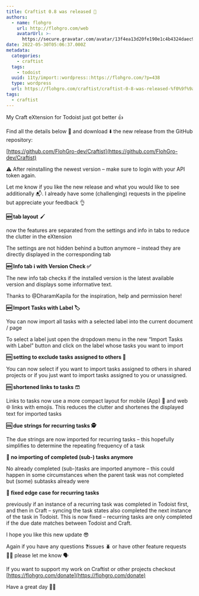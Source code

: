 ```yaml
---
title: Craftist 0.8 was released 🚀
authors:
  - name: flohgro
    url: http://flohgro.com/web
    avatarUrl: >-
      https://secure.gravatar.com/avatar/13f4ea13d20fe190e1c4b4324daec918?s=96&d=mm&r=g
date: 2022-05-30T05:06:37.000Z
metadata:
  categories:
    - craftist
  tags:
    - todoist
  uuid: 11ty/import::wordpress::https://flohgro.com/?p=438
  type: wordpress
  url: https://flohgro.com/craftist/craftist-0-8-was-released-%f0%9f%9a%80/
tags:
  - craftist
---
```

My Craft eXtension for Todoist just got better 👍️

Find all the details below 📝 and download ⬇️ the new release from the GitHub repository:

[https://github.com/FlohGro-dev/Craftist](https://github.com/FlohGro-dev/Craftist)

⚠️ After reinstalling the newest version – make sure to login with your API token again.

Let me know if you like the new release and what you would like to see additionally 📬️. I already have some (challenging) requests in the pipeline but appreciate your feedback 👌

**🆕 tab layout** 🖌️

now the features are separated from the settings and info in tabs to reduce the clutter in the eXtension

The settings are not hidden behind a button anymore – instead they are directly displayed in the corresponding tab

**🆕 Info tab ℹ️ with Version Check ✅**

The new info tab checks if the installed version is the latest available version and displays some informative text.

Thanks to @DharamKapila for the inspiration, help and permission here!

**🆕 Import Tasks with Label 🏷️**

You can now import all tasks with a selected label into the current document / page

To select a label just open the dropdown menu in the new “Import Tasks with Label” button and click on the label whose tasks you want to import

**🆒 setting to exclude tasks assigned to others 🦦**

You can now select if you want to import tasks assigned to others in shared projects or if you just want to import tasks assigned to you or unassigned.

**🆒 shortened links to tasks 🩳**

Links to tasks now use a more compact layout for mobile (App) 📱 and web 🌐 links with emojis. This reduces the clutter and shortenes the displayed text for imported tasks

**🆒 due strings for recurring tasks 🕵️**

The due strings are now imported for recurring tasks – this hopefully simplifies to determine the repeating frequency of a task

**🐛 no importing of completed (sub-) tasks anymore**

No already completed (sub-)tasks are imported anymore – this could happen in some circumstances when the parent task was not completed but (some) subtasks already were

**🐛 fixed edge case for recurring tasks**

previously if an instance of a recurring task was completed in Todoist first, and then in Craft – syncing the task states also completed the next instance of the task in Todoist. This is now fixed – recurring tasks are only completed if the due date matches between Todoist and Craft.

I hope you like this new update 😎

Again if you have any questions ❓️issues 🪲 or have other feature requests 🧑‍💻 please let me know 🗣️

If you want to support my work on Craftist or other projects checkout [https://flohgro.com/donate](https://flohgro.com/donate)

Have a great day ✌🏼